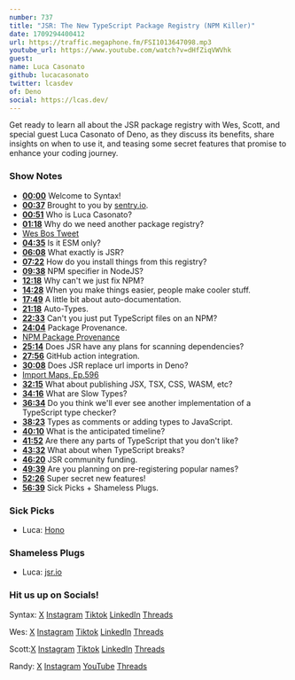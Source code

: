 ```yaml
---
number: 737
title: "JSR: The New TypeScript Package Registry (NPM Killer)"
date: 1709294400412
url: https://traffic.megaphone.fm/FSI1013647098.mp3
youtube_url: https://www.youtube.com/watch?v=dHfZiqVWVhk
guest: 
name: Luca Casonato
github: lucacasonato
twitter: lcasdev
of: Deno
social: https://lcas.dev/
---
```


Get ready to learn all about the JSR package registry with Wes, Scott, and special guest Luca Casonato of Deno, as they discuss its benefits, share insights on when to use it, and teasing some secret features that promise to enhance your coding journey.

### Show Notes

* **[00:00](#t=00:00)** Welcome to Syntax!
* **[00:37](#t=00:37)** Brought to you by [sentry.io](www.sentry.io/syntax).
* **[00:51](#t=00:51)** Who is Luca Casonato?
* **[01:18](#t=01:18)** Why do we need another package registry?
* [Wes Bos Tweet](https://twitter.com/wesbos/status/1755708374400811100)
* **[04:35](#t=04:35)** Is it ESM only?
* **[06:08](#t=06:08)** What exactly is JSR?
* **[07:22](#t=07:22)** How do you install things from this registry?
* **[09:38](#t=09:38)** NPM specifier in NodeJS?
* **[12:18](#t=12:18)** Why can't we just fix NPM?
* **[14:28](#t=14:28)** When you make things easier, people make cooler stuff.
* **[17:49](#t=17:49)** A little bit about auto-documentation.
* **[21:18](#t=21:18)** Auto-Types.
* **[22:33](#t=22:33)** Can't you just put TypeScript files on an NPM?
* **[24:04](#t=24:04)** Package Provenance.
* [NPM Package Provenance](https://github.blog/2023-04-19-introducing-npm-package-provenance/)
* **[25:14](#t=25:14)** Does JSR have any plans for scanning dependencies?
* **[27:56](#t=27:56)** GitHub action integration.
* **[30:08](#t=30:08)** Does JSR replace url imports in Deno?
* [Import Maps, Ep.596](https://syntax.fm/show/596/the-new-import-map-standard)
* **[32:15](#t=32:15)** What about publishing JSX, TSX, CSS, WASM, etc?
* **[34:16](#t=34:16)** What are Slow Types?
* **[36:34](#t=36:34)** Do you think we'll ever see another implementation of a TypeScript type checker?
* **[38:23](#t=38:23)** Types as comments or adding types to JavaScript.
* **[40:10](#t=40:10)** What is the anticipated timeline?
* **[41:52](#t=41:52)** Are there any parts of TypeScript that you don't like?
* **[43:32](#t=43:32)** What about when TypeScript breaks?
* **[46:20](#t=46:20)** JSR community funding.
* **[49:39](#t=49:39)** Are you planning on pre-registering popular names?
* **[52:26](#t=52:26)** Super secret new features!
* **[56:39](#t=56:39)** Sick Picks + Shameless Plugs.

### Sick Picks

- Luca: [Hono](https://hono.dev/)

### Shameless Plugs

- Luca: [jsr.io](https://jsr.io/waitlist)

### Hit us up on Socials!

Syntax: [X](https://twitter.com/syntaxfm) [Instagram](https://www.instagram.com/syntax_fm/) [Tiktok](https://www.tiktok.com/@syntaxfm) [LinkedIn](https://www.linkedin.com/company/96077407/admin/feed/posts/) [Threads](https://www.threads.net/@syntax_fm)

Wes: [X](https://twitter.com/wesbos) [Instagram](https://www.instagram.com/wesbos/) [Tiktok](https://www.tiktok.com/@wesbos) [LinkedIn](https://www.linkedin.com/in/wesbos/) [Threads](https://www.threads.net/@wesbos)

Scott:[X](https://twitter.com/stolinski) [Instagram](https://www.instagram.com/stolinski/) [Tiktok](https://www.tiktok.com/@stolinski) [LinkedIn](https://www.linkedin.com/in/stolinski/) [Threads](https://www.threads.net/@stolinski)

Randy: [X](https://twitter.com/randyrektor) [Instagram](https://www.instagram.com/randyrektor/) [YouTube](https://www.youtube.com/@randyrektor) [Threads](https://www.threads.net/@randyrektor)
